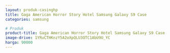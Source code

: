```yaml
---
layout: produk-casinghp
title: Gaga American Horror Story Hotel Samsung Galaxy S9 Case
categories: samsung

# Produk
product-title: Gaga American Horror Story Hotel Samsung Galaxy S9 Case
image-drive: 1YRuCTHKnzY5A2oXpQLU3OTC1AbU9U_YC
harga: 90000
---
```

